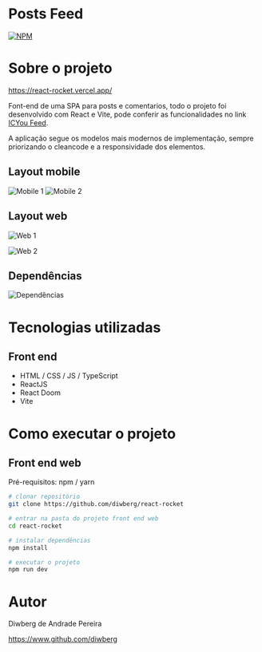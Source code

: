 # Posts Feed 
[![NPM](https://img.shields.io/npm/l/react)](https://github.com/diwberg/next-react/blob/main/LICENSE) 

# Sobre o projeto

https://react-rocket.vercel.app/

Font-end de uma SPA para posts e comentarios, todo o projeto foi desenvolvido com React e Vite, pode conferir as funcionalidades no link [ICYou Feed](https://react-rocket.vercel.app/ "Site do projeto").

A aplicação segue os modelos mais modernos de implementação, sempre priorizando o cleancode e a responsividade dos elementos.

## Layout mobile
![Mobile 1](https://github.com/diwberg/react-rocket/blob/main/public/template/mobile-1.jpeg) ![Mobile 2](https://github.com/diwberg/react-rocket/blob/main/public/template/mobile-2.jpeg)

## Layout web
![Web 1](https://github.com/diwberg/react-rocket/blob/main/public/template/pc-1.jpeg)

![Web 2](https://github.com/diwberg/react-rocket/blob/main/public/template/pc-2.jpeg)

## Dependências
![Dependências](https://github.com/diwberg/react-rocket/blob/main/public/template/dependence.jpeg)

# Tecnologias utilizadas
## Front end
- HTML / CSS / JS / TypeScript
- ReactJS
- React Doom
- Vite

# Como executar o projeto

## Front end web
Pré-requisitos: npm / yarn

```bash
# clonar repositório
git clone https://github.com/diwberg/react-rocket

# entrar na pasta do projeto front end web
cd react-rocket

# instalar dependências
npm install

# executar o projeto
npm run dev
```

# Autor

Diwberg de Andrade Pereira

https://www.github.com/diwberg

